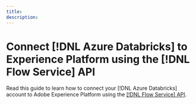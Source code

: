 ```yaml
---
title: 
description: 
---
```

# Connect [!DNL Azure Databricks] to Experience Platform using the [!DNL Flow Service] API

Read this guide to learn how to connect your [!DNL Azure Databricks] account to Adobe Experience Platform using the [[!DNL Flow Service] API](https://developer.adobe.com/experience-platform-apis/references/flow-service/).
